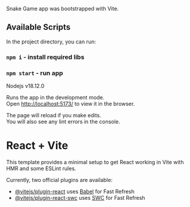 Snake Game app was bootstrapped with Vite.

## Available Scripts

In the project directory, you can run:
### `npm i` - install required libs
### `npm start` - run app

Nodejs v18.12.0

Runs the app in the development mode.<br>
Open [http://localhost:5173/](http://localhost:5173/) to view it in the browser.

The page will reload if you make edits.<br>
You will also see any lint errors in the console.

# React + Vite

This template provides a minimal setup to get React working in Vite with HMR and some ESLint rules.

Currently, two official plugins are available:

- [@vitejs/plugin-react](https://github.com/vitejs/vite-plugin-react/blob/main/packages/plugin-react/README.md) uses [Babel](https://babeljs.io/) for Fast Refresh
- [@vitejs/plugin-react-swc](https://github.com/vitejs/vite-plugin-react-swc) uses [SWC](https://swc.rs/) for Fast Refresh

